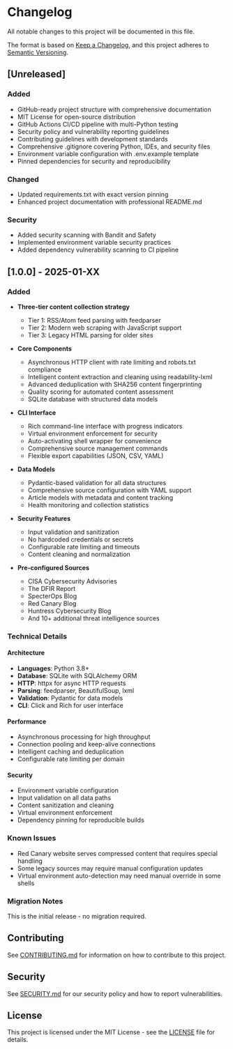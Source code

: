 # Changelog

All notable changes to this project will be documented in this file.

The format is based on [Keep a Changelog](https://keepachangelog.com/en/1.0.0/),
and this project adheres to [Semantic Versioning](https://semver.org/spec/v2.0.0.html).

## [Unreleased]

### Added
- GitHub-ready project structure with comprehensive documentation
- MIT License for open-source distribution
- GitHub Actions CI/CD pipeline with multi-Python testing
- Security policy and vulnerability reporting guidelines
- Contributing guidelines with development standards
- Comprehensive .gitignore covering Python, IDEs, and security files
- Environment variable configuration with .env.example template
- Pinned dependencies for security and reproducibility

### Changed
- Updated requirements.txt with exact version pinning
- Enhanced project documentation with professional README.md

### Security
- Added security scanning with Bandit and Safety
- Implemented environment variable security practices
- Added dependency vulnerability scanning to CI pipeline

## [1.0.0] - 2025-01-XX

### Added
- **Three-tier content collection strategy**
  - Tier 1: RSS/Atom feed parsing with feedparser
  - Tier 2: Modern web scraping with JavaScript support
  - Tier 3: Legacy HTML parsing for older sites
  
- **Core Components**
  - Asynchronous HTTP client with rate limiting and robots.txt compliance
  - Intelligent content extraction and cleaning using readability-lxml
  - Advanced deduplication with SHA256 content fingerprinting
  - Quality scoring for automated content assessment
  - SQLite database with structured data models

- **CLI Interface**
  - Rich command-line interface with progress indicators
  - Virtual environment enforcement for security
  - Auto-activating shell wrapper for convenience
  - Comprehensive source management commands
  - Flexible export capabilities (JSON, CSV, YAML)

- **Data Models**
  - Pydantic-based validation for all data structures
  - Comprehensive source configuration with YAML support
  - Article models with metadata and content tracking
  - Health monitoring and collection statistics

- **Security Features**
  - Input validation and sanitization
  - No hardcoded credentials or secrets
  - Configurable rate limiting and timeouts
  - Content cleaning and normalization

- **Pre-configured Sources**
  - CISA Cybersecurity Advisories
  - The DFIR Report
  - SpecterOps Blog
  - Red Canary Blog
  - Huntress Cybersecurity Blog
  - And 10+ additional threat intelligence sources

### Technical Details

#### Architecture
- **Languages**: Python 3.8+
- **Database**: SQLite with SQLAlchemy ORM
- **HTTP**: httpx for async HTTP requests
- **Parsing**: feedparser, BeautifulSoup, lxml
- **Validation**: Pydantic for data models
- **CLI**: Click and Rich for user interface

#### Performance
- Asynchronous processing for high throughput
- Connection pooling and keep-alive connections
- Intelligent caching and deduplication
- Configurable rate limiting per domain

#### Security
- Environment variable configuration
- Input validation on all data paths
- Content sanitization and cleaning
- Virtual environment enforcement
- Dependency pinning for reproducible builds

### Known Issues
- Red Canary website serves compressed content that requires special handling
- Some legacy sources may require manual configuration updates
- Virtual environment auto-detection may need manual override in some shells

### Migration Notes
This is the initial release - no migration required.

## Contributing

See [CONTRIBUTING.md](CONTRIBUTING.md) for information on how to contribute to this project.

## Security

See [SECURITY.md](.github/SECURITY.md) for our security policy and how to report vulnerabilities.

## License

This project is licensed under the MIT License - see the [LICENSE](LICENSE) file for details.
